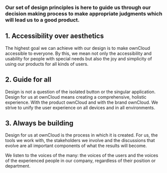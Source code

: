 ### Our set of design principles is here to guide us through our decision making process to make appropriate judgments which will lead us to a good product.

## 1. Accessibility over aesthetics
The highest goal we can achieve with our design is to make ownCloud accessible to everyone. By this, we mean not only the accessibility and usability for people with special needs but also the joy and simplicity of using our products for all kinds of users.

## 2. Guide for all
Design is not a question of the isolated button or the singular application. Design for us at ownCloud means creating a comprehensive, holistic experience. With the product ownCloud and with the brand ownCloud. We strive to unify the user experience on all devices and in all environments.

## 3. Always be building
Design for us at ownCloud is the process in which it is created. For us, the tools we work with, the stakeholders we involve and the discussions that evolve are all important components of what the results will become.

We listen to the voices of the many: the voices of the users and the voices of the experienced people in our company, regardless of their position or department.